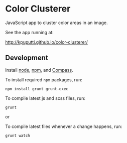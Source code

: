# Color Clusterer

JavaScript app to cluster color areas in an image.

See the app running at:

http://kpuputti.github.io/color-clusterer/

## Development

Install [node](http://nodejs.org/), [npm](http://npmjs.org/), and [Compass](http://compass-style.org/).

To install required `npm` packages, run:

    npm install grunt grunt-exec

To compile latest js and scss files, run:

    grunt

or

To compile latest files whenever a change happens, run:

    grunt watch
